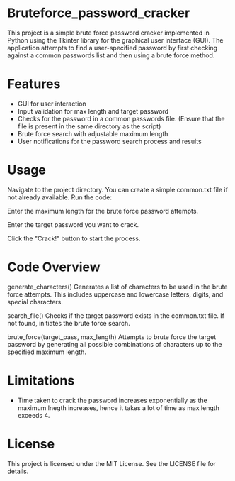 # Bruteforce_password_cracker
This project is a simple brute force password cracker implemented in Python using the Tkinter library for the graphical user interface (GUI). The application attempts to find a user-specified password by first checking against a common passwords list and then using a brute force method.

# Features
* GUI for user interaction
* Input validation for max length and target password
* Checks for the password in a common passwords file. (Ensure that the file is present in the same directory as the script)
* Brute force search with adjustable maximum length
* User notifications for the password search process and results

# Usage
Navigate to the project directory.
You can create a simple common.txt file if not already available.
Run the code:

Enter the maximum length for the brute force password attempts.

Enter the target password you want to crack.

Click the "Crack!" button to start the process.

# Code Overview
generate_characters()
Generates a list of characters to be used in the brute force attempts. This includes uppercase and lowercase letters, digits, and special characters.

search_file()
Checks if the target password exists in the common.txt file. If not found, initiates the brute force search.

brute_force(target_pass, max_length)
Attempts to brute force the target password by generating all possible combinations of characters up to the specified maximum length.

# Limitations
* Time taken to crack the password increases exponentially as the maximum lnegth increases, hence it takes a lot of time as max length exceeds 4.

# License
This project is licensed under the MIT License. See the LICENSE file for details.




